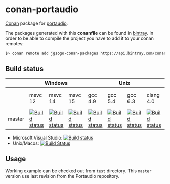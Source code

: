 
# conan-portaudio

[Conan](https://conan.io) package for [portaudio](http://www.portaudio.com/).

The packages generated with this **conanfile** can be found in [bintray](https://bintray.com/jgsogo/conan-packages/portaudio%3Ajgsogo).
In order to be able to compile the project you have to add it to your conan remotes:

```bash
$> conan remote add jgsogo-conan-packages https://api.bintray.com/conan/jgsogo/conan-packages
```

## Build status

<table>
    <thead>
        <tr>
            <th></th>
            <th colspan="3">Windows</th>
            <th colspan="4">Unix</th>
            <th>Macos</th>
        </tr>
    </thead>
    <tr>
        <td></td>
        <td>msvc 12</td>
        <td>msvc 14</td>
        <td>msvc 15</td>
        <td>gcc 4.9</td>
        <td>gcc 5.4</td>
        <td>gcc 6.3</td>
        <td>clang 4.0</td>
        <td>apple-clang 8.1</td>
    </tr>
    <tr>
        <td>master</td>
        <td><a href="https://ci.appveyor.com/project/jgsogo/conan-portaudio"><img src="https://appveyor-matrix-badges.herokuapp.com/repos/jgsogo/conan-portaudio/branch/master/1" alt="Build status"/></a></td>        
        <td><a href="https://ci.appveyor.com/project/jgsogo/conan-portaudio"><img src="https://appveyor-matrix-badges.herokuapp.com/repos/jgsogo/conan-portaudio/branch/master/2" alt="Build status"/></a></td>        
        <td><a href="https://ci.appveyor.com/project/jgsogo/conan-portaudio"><img src="https://appveyor-matrix-badges.herokuapp.com/repos/jgsogo/conan-portaudio/branch/master/3" alt="Build status"/></a></td>        
        <td><a href="https://travis-ci.org/jgsogo/conan-portaudio"><img src="https://travis-matrix-badges.herokuapp.com/repos/jgsogo/conan-portaudio/branches/master/1" alt="Build status"/></a></td>
        <td><a href="https://travis-ci.org/jgsogo/conan-portaudio"><img src="https://travis-matrix-badges.herokuapp.com/repos/jgsogo/conan-portaudio/branches/master/2" alt="Build status"/></a></td>
        <td><a href="https://travis-ci.org/jgsogo/conan-portaudio"><img src="https://travis-matrix-badges.herokuapp.com/repos/jgsogo/conan-portaudio/branches/master/3" alt="Build status"/></a></td>
        <td><a href="https://travis-ci.org/jgsogo/conan-portaudio"><img src="https://travis-matrix-badges.herokuapp.com/repos/jgsogo/conan-portaudio/branches/master/4" alt="Build status"/></a></td>
        <td><a href="https://travis-ci.org/jgsogo/conan-portaudio"><img src="https://travis-matrix-badges.herokuapp.com/repos/jgsogo/conan-portaudio/branches/master/5" alt="Build status"/></a></td>
    </tr>
</table>


 * Microsoft Visual Studio: [![Build status](https://ci.appveyor.com/api/projects/status/otryw0rdix5uuyfh?svg=true)](https://ci.appveyor.com/project/jgsogo/conan-portaudio)
 * Unix/Macos: [![Build Status](https://travis-ci.org/jgsogo/conan-portaudio.svg?branch=master)](https://travis-ci.org/jgsogo/conan-portaudio)


## Usage

Working example can be checked out from `test` directory. This `master` version use last revision from
the Portaudio repository.
